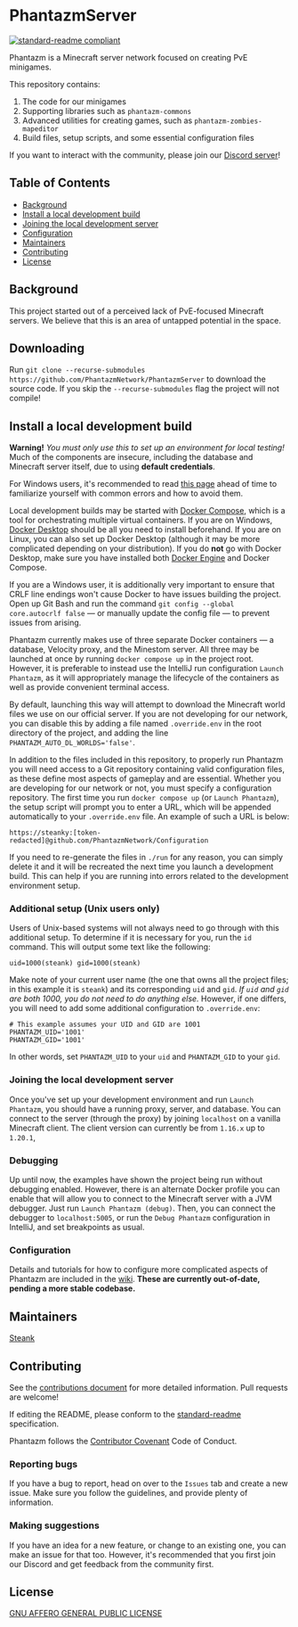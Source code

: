 # PhantazmServer

[![standard-readme compliant](https://img.shields.io/badge/readme%20style-standard-brightgreen.svg?style=flat-square)](https://github.com/RichardLitt/standard-readme)

Phantazm is a Minecraft server network focused on creating PvE minigames.

This repository contains:

1. The code for our minigames
2. Supporting libraries such as `phantazm-commons`
3. Advanced utilities for creating games, such as `phantazm-zombies-mapeditor`
4. Build files, setup scripts, and some essential configuration files

If you want to interact with the community, please join our [Discord server](https://discord.gg/Rb6NkK4EQ8)!

## Table of Contents

- [Background](#background)
- [Install a local development build](#install-a-local-development-build)
- [Joining the local development server](#joining-the-local-development-server)
- [Configuration](#configuration)
- [Maintainers](#maintainers)
- [Contributing](#contributing)
- [License](#license)

## Background

This project started out of a perceived lack of PvE-focused Minecraft servers. We believe that this is an area of
untapped potential in the space.

## Downloading

Run `git clone --recurse-submodules https://github.com/PhantazmNetwork/PhantazmServer` to download the source code. If
you skip the `--recurse-submodules` flag the project will not compile!

## Install a local development build

**Warning!** _You must only use this to set up an environment for local testing!_ Much of the components are insecure,
including the database and Minecraft server itself, due to using **default credentials**.

For Windows users, it's recommended to read [this page](https://github.com/PhantazmNetwork/PhantazmServer/wiki/Docker-%E2%80%90-Common-Issues-on-Windows)
ahead of time to familiarize yourself with common errors and how to avoid them.

Local development builds may be started with [Docker Compose](https://docs.docker.com/compose/), which is a tool for
orchestrating multiple virtual containers. If you are on
Windows, [Docker Desktop](https://docs.docker.com/desktop/install/windows-install/) should be all you need to install
beforehand. If you are on Linux, you can also set up Docker Desktop (although it may be more complicated depending on
your distribution). If you do **not** go with Docker Desktop, make sure you have installed
both [Docker Engine](https://docs.docker.com/engine/) and Docker Compose.

If you are a Windows user, it is additionally very important to ensure that CRLF line endings won't cause Docker to have
issues building the project. Open up Git Bash and run the command `git config --global core.autocrlf false` — or
manually update the config file — to prevent issues from arising.

Phantazm currently makes use of three separate Docker containers — a database, Velocity proxy, and the Minestom server.
All three may be launched at once by running `docker compose up` in the project root. However, it is preferable to
instead use the IntelliJ run configuration `Launch Phantazm`, as it will appropriately manage the lifecycle of the
containers as well as provide convenient terminal access.

By default, launching this way will attempt to download the Minecraft world files we use on our official server. If you
are not developing for our network, you can disable this by adding a file named `.override.env` in the root directory of
the project, and adding the line `PHANTAZM_AUTO_DL_WORLDS='false'`.

In addition to the files included in this repository, to properly run Phantazm you will need access to a Git repository
containing valid configuration files, as these define most aspects of gameplay and are essential. Whether you are
developing for our network or not, you must specify a configuration repository. The first time you
run `docker compose up` (or `Launch Phantazm`), the setup script will prompt you to enter a URL, which will be appended
automatically to
your `.override.env` file. An example of such a URL is below:

```
https://steanky:[token-redacted]@github.com/PhantazmNetwork/Configuration
```

If you need to re-generate the files in `./run` for any reason, you can simply delete it and it will be recreated the
next time you launch a development build. This can help if you are running into errors related to the development
environment setup.

### Additional setup (Unix users only)

Users of Unix-based systems will not always need to go through with this additional setup. To determine if it is
necessary for you, run the `id` command. This will output some text like the following:

```
uid=1000(steank) gid=1000(steank)
```

Make note of your current user name (the one that owns all the project files; in this example it is `steank`) and its
corresponding `uid` and `gid`. _If `uid` and `gid` are both 1000, you do not need to do anything else._ However, if one
differs, you will need to add some additional configuration to `.override.env`:

```
# This example assumes your UID and GID are 1001
PHANTAZM_UID='1001'
PHANTAZM_GID='1001'
```

In other words, set `PHANTAZM_UID` to your `uid` and `PHANTAZM_GID` to your `gid`.

### Joining the local development server

Once you've set up your development environment and run `Launch Phantazm`, you should have a running proxy, server, and
database. You can connect to the server (through the proxy) by joining `localhost` on a vanilla Minecraft client. The
client version can currently be from `1.16.x` up to `1.20.1`,

### Debugging

Up until now, the examples have shown the project being run without debugging enabled. However, there is an alternate
Docker profile you can enable that will allow you to connect to the Minecraft server with a JVM debugger. Just
run `Launch Phantazm (debug)`. Then, you can connect the debugger to `localhost:5005`,
or run the `Debug Phantazm` configuration in IntelliJ, and set breakpoints as usual.

### Configuration

Details and tutorials for how to configure more complicated aspects of Phantazm are included in
the [wiki](https://github.com/PhantazmNetwork/PhantazmServer/wiki). **These are currently out-of-date, pending a more
stable codebase.**

## Maintainers

[Steank](https://github.com/Steanky)

## Contributing

See the [contributions document](https://github.com/PhantazmNetwork/.github/blob/main/CONTRIBUTING.md) for more detailed
information. Pull requests are welcome!

If editing the README, please conform to the [standard-readme](https://github.com/RichardLitt/standard-readme)
specification.

Phantazm follows the [Contributor Covenant](http://contributor-covenant.org/version/1/3/0/) Code of Conduct.

### Reporting bugs

If you have a bug to report, head on over to the `Issues` tab and create a new issue. Make sure you follow the
guidelines, and provide plenty of information.

### Making suggestions

If you have an idea for a new feature, or change to an existing one, you can make an issue for that too. However, it's
recommended that you first join our Discord and get feedback from the community first.

## License

[GNU AFFERO GENERAL PUBLIC LICENSE](LICENSE)
